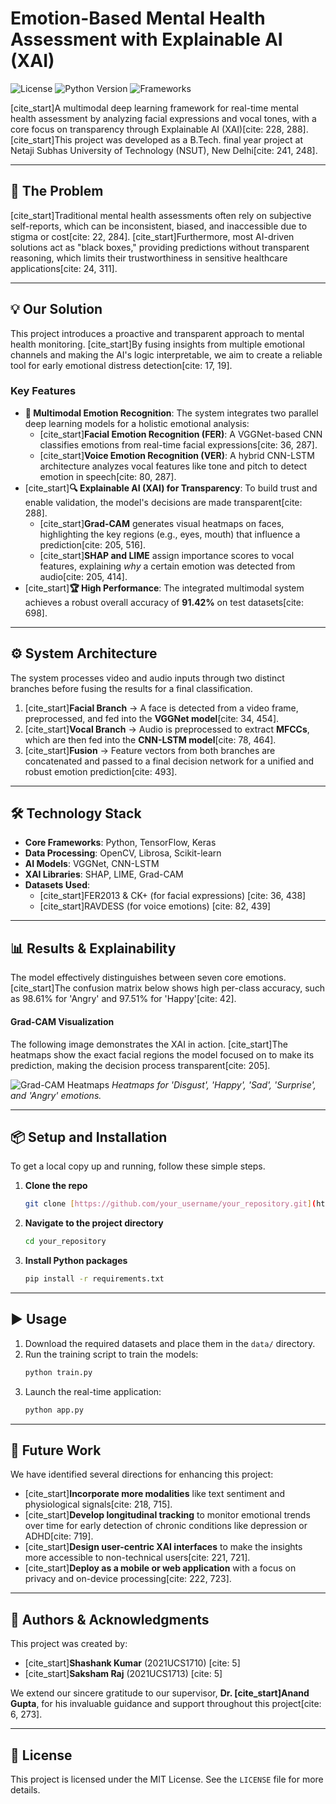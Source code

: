 # Emotion-Based Mental Health Assessment with Explainable AI (XAI)

![License](https://img.shields.io/badge/license-MIT-blue.svg)
![Python Version](https://img.shields.io/badge/python-3.8%2B-brightgreen.svg)
![Frameworks](https://img.shields.io/badge/frameworks-TensorFlow%20%7C%20Keras-orange.svg)

[cite_start]A multimodal deep learning framework for real-time mental health assessment by analyzing facial expressions and vocal tones, with a core focus on transparency through Explainable AI (XAI)[cite: 228, 288]. [cite_start]This project was developed as a B.Tech. final year project at Netaji Subhas University of Technology (NSUT), New Delhi[cite: 241, 248].

---

## 🚀 The Problem

[cite_start]Traditional mental health assessments often rely on subjective self-reports, which can be inconsistent, biased, and inaccessible due to stigma or cost[cite: 22, 284]. [cite_start]Furthermore, most AI-driven solutions act as "black boxes," providing predictions without transparent reasoning, which limits their trustworthiness in sensitive healthcare applications[cite: 24, 311].

---

## 💡 Our Solution

This project introduces a proactive and transparent approach to mental health monitoring. [cite_start]By fusing insights from multiple emotional channels and making the AI's logic interpretable, we aim to create a reliable tool for early emotional distress detection[cite: 17, 19].

### Key Features
* **🧠 Multimodal Emotion Recognition**: The system integrates two parallel deep learning models for a holistic emotional analysis:
    * [cite_start]**Facial Emotion Recognition (FER)**: A VGGNet-based CNN classifies emotions from real-time facial expressions[cite: 36, 287].
    * [cite_start]**Voice Emotion Recognition (VER)**: A hybrid CNN-LSTM architecture analyzes vocal features like tone and pitch to detect emotion in speech[cite: 80, 287].
* [cite_start]**🔍 Explainable AI (XAI) for Transparency**: To build trust and enable validation, the model's decisions are made transparent[cite: 288].
    * [cite_start]**Grad-CAM** generates visual heatmaps on faces, highlighting the key regions (e.g., eyes, mouth) that influence a prediction[cite: 205, 516].
    * [cite_start]**SHAP and LIME** assign importance scores to vocal features, explaining *why* a certain emotion was detected from audio[cite: 205, 414].
* [cite_start]**🏆 High Performance**: The integrated multimodal system achieves a robust overall accuracy of **91.42%** on test datasets[cite: 698].

---

## ⚙️ System Architecture

The system processes video and audio inputs through two distinct branches before fusing the results for a final classification.

1.  [cite_start]**Facial Branch** → A face is detected from a video frame, preprocessed, and fed into the **VGGNet model**[cite: 34, 454].
2.  [cite_start]**Vocal Branch** → Audio is preprocessed to extract **MFCCs**, which are then fed into the **CNN-LSTM model**[cite: 78, 464].
3.  [cite_start]**Fusion** → Feature vectors from both branches are concatenated and passed to a final decision network for a unified and robust emotion prediction[cite: 493].

---

## 🛠️ Technology Stack

* **Core Frameworks**: Python, TensorFlow, Keras
* **Data Processing**: OpenCV, Librosa, Scikit-learn
* **AI Models**: VGGNet, CNN-LSTM
* **XAI Libraries**: SHAP, LIME, Grad-CAM
* **Datasets Used**:
    * [cite_start]FER2013 & CK+ (for facial expressions) [cite: 36, 438]
    * [cite_start]RAVDESS (for voice emotions) [cite: 82, 439]

---

## 📊 Results & Explainability

The model effectively distinguishes between seven core emotions. [cite_start]The confusion matrix below shows high per-class accuracy, such as 98.61% for 'Angry' and 97.51% for 'Happy'[cite: 42].

#### Grad-CAM Visualization
The following image demonstrates the XAI in action. [cite_start]The heatmaps show the exact facial regions the model focused on to make its prediction, making the decision process transparent[cite: 205].

![Grad-CAM Heatmaps](https://i.imgur.com/nB4Xn8X.png)
*Heatmaps for 'Disgust', 'Happy', 'Sad', 'Surprise', and 'Angry' emotions.*

---

## 📦 Setup and Installation

To get a local copy up and running, follow these simple steps.

1.  **Clone the repo**
    ```sh
    git clone [https://github.com/your_username/your_repository.git](https://github.com/your_username/your_repository.git)
    ```
2.  **Navigate to the project directory**
    ```sh
    cd your_repository
    ```
3.  **Install Python packages**
    ```sh
    pip install -r requirements.txt
    ```

---

## ▶️ Usage

1.  Download the required datasets and place them in the `data/` directory.
2.  Run the training script to train the models:
    ```sh
    python train.py
    ```
3.  Launch the real-time application:
    ```sh
    python app.py
    ```

---

## 🔮 Future Work

We have identified several directions for enhancing this project:
* [cite_start]**Incorporate more modalities** like text sentiment and physiological signals[cite: 218, 715].
* [cite_start]**Develop longitudinal tracking** to monitor emotional trends over time for early detection of chronic conditions like depression or ADHD[cite: 719].
* [cite_start]**Design user-centric XAI interfaces** to make the insights more accessible to non-technical users[cite: 221, 721].
* [cite_start]**Deploy as a mobile or web application** with a focus on privacy and on-device processing[cite: 222, 723].

---

## 👥 Authors & Acknowledgments

This project was created by:
* [cite_start]**Shashank Kumar** (2021UCS1710) [cite: 5]
* [cite_start]**Saksham Raj** (2021UCS1713) [cite: 5]

We extend our sincere gratitude to our supervisor, **Dr. [cite_start]Anand Gupta**, for his invaluable guidance and support throughout this project[cite: 6, 273].

---

## 📄 License

This project is licensed under the MIT License. See the `LICENSE` file for more details.
